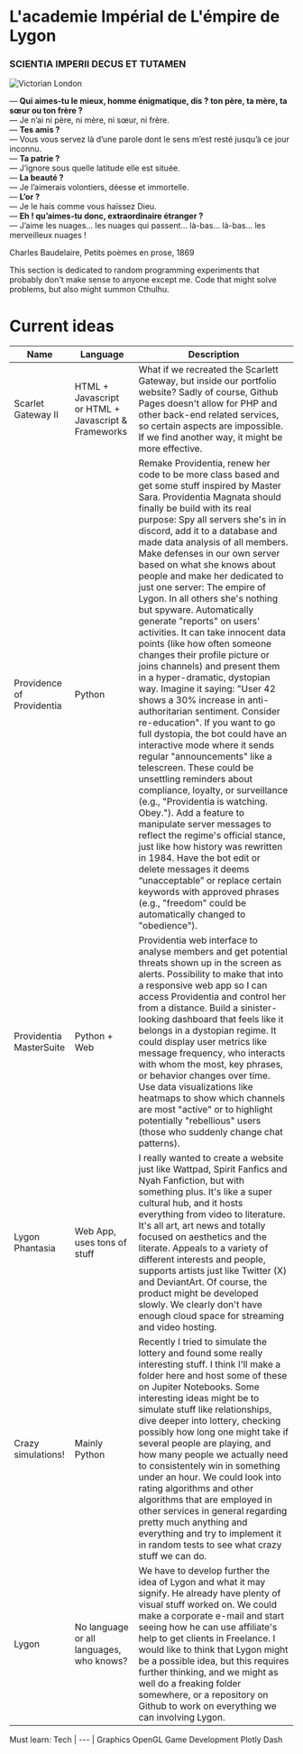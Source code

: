 # L'academie Impérial de L'émpire de Lygon
### SCIENTIA IMPERII DECUS ET TUTAMEN

![Victorian London](https://i.pinimg.com/564x/49/8f/24/498f2486dbbb654c88648087d48386d0.jpg)

— **Qui aimes-tu le mieux, homme énigmatique, dis ? ton père, ta mère, ta sœur ou ton frère ?**  
— Je n’ai ni père, ni mère, ni sœur, ni frère.  
— **Tes amis ?**  
— Vous vous servez là d’une parole dont le sens m’est resté jusqu’à ce jour inconnu.  
— **Ta patrie ?**  
— J’ignore sous quelle latitude elle est située.  
— **La beauté ?**  
— Je l’aimerais volontiers, déesse et immortelle.  
— **L’or ?**  
— Je le hais comme vous haïssez Dieu.  
— **Eh ! qu’aimes-tu donc, extraordinaire étranger ?**  
— J’aime les nuages… les nuages qui passent… là-bas… là-bas… les merveilleux nuages !

Charles Baudelaire, Petits poèmes en prose, 1869

This section is dedicated to random programming experiments that probably don't make sense to anyone except me. Code that might solve problems, but also might summon Cthulhu.

# Current ideas
| Name                      | Language                                            | Description                                                                                                                                                                                                                                                                                                                                                                                                                                                                                                                                                                                                                                                                                                                                                                                                                                                                                                                                                                                                                                                                                                                                                                                                                                                                                                                                                            |
|---------------------------|-----------------------------------------------------|------------------------------------------------------------------------------------------------------------------------------------------------------------------------------------------------------------------------------------------------------------------------------------------------------------------------------------------------------------------------------------------------------------------------------------------------------------------------------------------------------------------------------------------------------------------------------------------------------------------------------------------------------------------------------------------------------------------------------------------------------------------------------------------------------------------------------------------------------------------------------------------------------------------------------------------------------------------------------------------------------------------------------------------------------------------------------------------------------------------------------------------------------------------------------------------------------------------------------------------------------------------------------------------------------------------------------------------------------------------------|
| Scarlet Gateway II        | HTML + Javascript or HTML + Javascript & Frameworks | What if we recreated the Scarlett Gateway, but inside our portfolio website? Sadly of course, Github Pages doesn't allow for PHP and other back-end related services, so certain aspects are impossible. If we find another way, it might be more effective.                                                                                                                                                                                                                                                                                                                                                                                                                                                                                                                                                                                                                                                                                                                                                                                                                                                                                                                                                                                                                                                                                                           |
| Providence of Providentia | Python                                              | Remake Providentia, renew her code to be more class based and get some stuff inspired by Master Sara. Providentia Magnata should finally be build with its real purpose: Spy all servers she's in in discord, add it to a database and made data analysis of all members. Make defenses in our own server based on what she knows about people and make her dedicated to just one server: The empire of Lygon. In all others she's nothing but spyware. Automatically generate "reports" on users' activities. It can take innocent data points (like how often someone changes their profile picture or joins channels) and present them in a hyper-dramatic, dystopian way. Imagine it saying: "User 42 shows a 30% increase in anti-authoritarian sentiment. Consider re-education".  If you want to go full dystopia, the bot could have an interactive mode where it sends regular "announcements" like a telescreen. These could be unsettling reminders about compliance, loyalty, or surveillance (e.g., "Providentia is watching. Obey.").  Add a feature to manipulate server messages to reflect the regime's official stance, just like how history was rewritten in 1984. Have the bot edit or delete messages it deems “unacceptable” or replace certain keywords with approved phrases (e.g., "freedom" could be automatically changed to "obedience"). |
| Providentia MasterSuite   | Python + Web                                        | Providentia web interface to analyse members and get potential threats shown up in the screen as alerts. Possibility to make that into a responsive web app so I can access Providentia and control her from a distance. Build a sinister-looking dashboard that feels like it belongs in a dystopian regime. It could display user metrics like message frequency, who interacts with whom the most, key phrases, or behavior changes over time. Use data visualizations like heatmaps to show which channels are most "active" or to highlight potentially "rebellious" users (those who suddenly change chat patterns).                                                                                                                                                                                                                                                                                                                                                                                                                                                                                                                                                                                                                                                                                                                                             |
| Lygon Phantasia           | Web App, uses tons of stuff                         | I really wanted to create a website just like Wattpad, Spirit Fanfics and Nyah Fanfiction, but with something plus. It's like a super cultural hub, and it hosts everything from video to literature. It's all art, art news and totally focused on aesthetics and the literate. Appeals to a variety of different interests and people, supports artists just like Twitter (X) and DeviantArt. Of course, the product might be developed slowly. We clearly don't have enough cloud space for streaming and video hosting.                                                                                                                                                                                                                                                                                                                                                                                                                                                                                                                                                                                                                                                                                                                                                                                                                                            |
| Crazy simulations!        | Mainly Python                                       | Recently I tried to simulate the lottery and found some really interesting stuff. I think I'll make a folder here and host some of these on Jupiter Notebooks. Some interesting ideas might be to simulate stuff like relationships, dive deeper into lottery, checking possibly how long one might take if several people are playing, and how many people we actually need to consistentely win in something under an hour. We could look into rating algorithms and other algorithms that are employed in other services in general regarding pretty much anything and everything and try to implement it in random tests to see what crazy stuff we can do.                                                                                                                                                                                                                                                                                                                                                                                                                                                                                                                                                                                                                                                                                                        |
| Lygon                     | No language or all languages, who knows?            | We have to develop further the idea of Lygon and what it may signify. He already have plenty of visual stuff worked on. We could make a corporate e-mail and start seeing how he can use affiliate's help to get clients in Freelance. I would like to think that Lygon might be a possible idea, but this requires further thinking, and we might as well do a freaking folder somewhere, or a repository on Github to work on everything we can involving Lygon.                                                                                                                                                                                                                                                                                                                                                                                                                                                                                                                                                                                                                                                                                                                                                                                                                                                                                                     |

Must learn:
Tech  |
--- |
Graphics
OpenGL
Game Development
Plotly Dash

